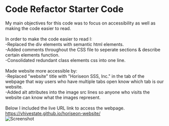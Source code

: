# Code Refactor Starter Code
My main objectives for this code was to focus on accessibility as well as making the code easier to read. <br />
<br />
In order to make the code easier to read I: <br />
-Replaced the div elements with semantic html elements.<br />
-Added comments throughout the CSS file to seperate sections & describe certain elements function.<br />
-Consolidated redundant class elements css into one line.<br />
<br />
Made website more accessible by: <br />
-Replaced "website" title with "Horiseon SSS, Inc." in the tab of the webpage that way users who have multiple tabs open know which tab is our website. <br />
-Added alt attributes into the image src lines so anyone who visits the website can know what the images represent. <br />
<br />
Below I included the live URL link to access the webpage.
<br />
https://vhivestate.github.io/horiseon-website/ <br />
![Screenshot](/horiseon-website/horiseon-screenshot.png)